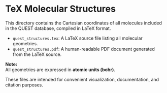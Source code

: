 # TeX Molecular Structures

This directory contains the Cartesian coordinates of all molecules included in the QUEST database, compiled in LaTeX format.

- `quest_structures.tex`: A LaTeX source file listing all molecular geometries.
- `quest_structures.pdf`: A human-readable PDF document generated from the LaTeX source.

**Note:**  
All geometries are expressed in **atomic units (bohr)**.

These files are intended for convenient visualization, documentation, and citation purposes.
